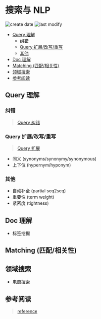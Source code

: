 搜索与 NLP
===
<!--START_SECTION:badge-->
![create date](https://img.shields.io/static/v1?label=create%20date&message=2022-12-xx&label_color=gray&color=lightsteelblue&style=flat-square)
![last modify](https://img.shields.io/static/v1?label=last%20modify&message=2025-08-03%2022%3A42%3A16&label_color=gray&color=thistle&style=flat-square)
<!--END_SECTION:badge-->
<!--info
top: false
draft: false
hidden: false
tags: [nlp_search]
-->

<!-- TOC -->
- [Query 理解](#query-理解)
    - [纠错](#纠错)
    - [Query 扩展/改写/重写](#query-扩展改写重写)
    - [其他](#其他)
- [Doc 理解](#doc-理解)
- [Matching (匹配/相关性)](#matching-匹配相关性)
- [领域搜索](#领域搜索)
- [参考阅读](#参考阅读)
<!-- TOC -->


## Query 理解

### 纠错
> [Query 纠错](./query纠错.md)


### Query 扩展/改写/重写
> [Query 扩展](./query扩展.md)
- 同义 (synonyms/synonymy/synonymous)
- 上下位 (hypernym/hyponym)

### 其他
- 自动补全 (partial seq2seq)
- 重要性 (term weight)
- 紧密度 (tightness)

## Doc 理解
- 标签挖掘

## Matching (匹配/相关性)


## 领域搜索
- [电商搜索](电商搜索.md)


## 参考阅读
> [reference](搜索相关阅读.md)